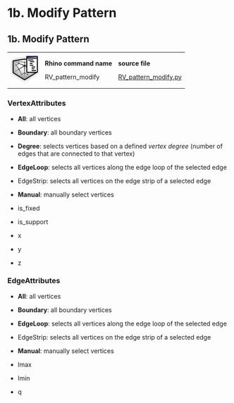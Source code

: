 # 1b. Modify Pattern

## 1b. Modify Pattern

|                                                                                     |                                                                    |                                                                                                                   |
| ----------------------------------------------------------------------------------- | ------------------------------------------------------------------ | ----------------------------------------------------------------------------------------------------------------- |
| <img src="../../.gitbook/assets/RV_pattern-modify.svg" alt="" data-size="original"> | <p><strong>Rhino command name</strong></p><p>RV_pattern_modify</p> | <p><strong>source file</strong></p><p><a href="../../../plugin/RV_pattern_modify.py">RV_pattern_modify.py</a></p> |

### VertexAttributes



* **All**: all vertices
* **Boundary**: all boundary vertices
* **Degree**: selects vertices based on a defined _vertex degree_ (number of edges that are connected to that vertex)
* **EdgeLoop**: selects all vertices along the edge loop of the selected edge
* EdgeStrip: selects all vertices on the edge strip of a selected edge
* **Manual**: manually select vertices





* is\_fixed
* is\_support
* x
* y
* z

### EdgeAttributes



* **All**: all vertices
* **Boundary**: all boundary vertices
* **EdgeLoop**: selects all vertices along the edge loop of the selected edge
* EdgeStrip: selects all vertices on the edge strip of a selected edge
* **Manual**: manually select vertices









* lmax
* lmin
* q
